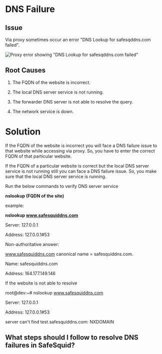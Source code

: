 # DNS Failure

## Issue

Via proxy sometimes occur an error "DNS Lookup for safesqddns.com failed".

![Proxy error showing "DNS Lookup for safesqddns.com failed"](/img/Troubleshooting/DNS_failure/image1.webp)

## Root Causes

1.  The FQDN of the website is incorrect.

1.  The local DNS server service is not running.

1.  The forwarder DNS server is not able to resolve the query.

1.  The network service is down.

# Solution

If the FQDN of the website is incorrect you will face a DNS failure issue to that website while accessing via proxy. So, you have to enter the correct FQDN of that particular website.

If the FQDN of a particular website is correct but the local DNS server service is not running still you can face a DNS failure issue. So, you make sure that the local DNS server service is running.

Run the below commands to verify DNS server service

**nslookup (FQDN of the site)**

example:

**nslookup www.safesquiddns.com**

Server: 127.0.0.1

Address: 127.0.0.1#53

Non-authoritative answer:

www.safesquiddns.com canonical name = safesquiddns.com.

Name: safesquiddns.com

Address: 164.177.149.146

If the website is not able to resolve

root@dev:~# nslookup www.safesquiddns.com

Server: 127.0.0.1

Address: 127.0.0.1#53

server can't find test.safesquiddns.com: NXDOMAIN


## What steps should I follow to resolve DNS failures in SafeSquid?